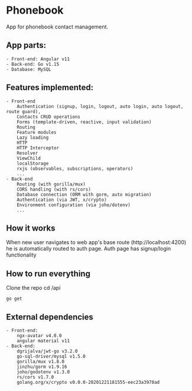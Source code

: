 # Phonebook

App for phonebook contact management.

## App parts:
    - Front-end: Angular v11
    - Back-end: Go v1.15
    - Database: MySQL

## Features implemented:
    - Front-end
        Authentication (signup, login, logout, auto login, auto logout, route guard),
        Contacts CRUD operations
        Forms (template-driven, reactive, input validation)
        Routing
        Feature modules
        Lazy loading
        HTTP
        HTTP Interceptor
        Resolver
        ViewChild
        localStorage
        rxjs (observables, subscriptions, operators)
        ...
    - Back-end
        Routing (with gorilla/mux)
        CORS handling (with rs/cors)
        Database connection (ORM with gorm, auto migration)
        Authentication (via JWT, x/crypto)
        Environment configuration (via joho/dotenv)
        ...

## How it works
When new user navigates to web app's base route (http://localhost:4200) he is automatically
routed to auth page. Auth page has signup/login functionality

## How to run everything
Clone the repo
    cd /api

    go get

    


## External dependencies
    - Front-end:
        ngx-avatar v4.0.0
        angular material v11
    - Back-end:
        dgrijalva/jwt-go v3.2.0
        go-sql-driver/mysql v1.5.0
        gorilla/mux v1.8.0
        jinzhu/gorm v1.9.16
        joho/godotenv v1.3.0
        rs/cors v1.7.0
        golang.org/x/crypto v0.0.0-20201221181555-eec23a3978ad


